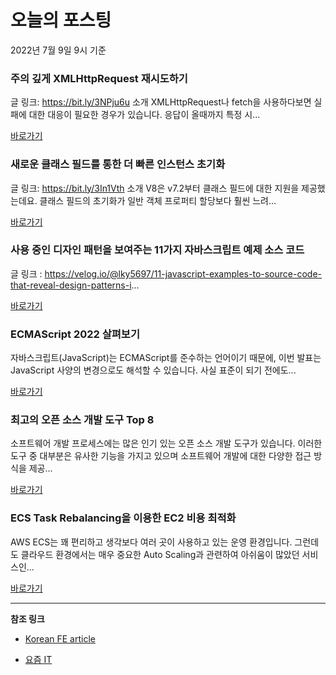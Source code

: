 # 오늘의 포스팅 
2022년 7월 9일 9시 기준 

###  주의 깊게 XMLHttpRequest 재시도하기 

 글 링크: https://bit.ly/3NPju6u 소개 XMLHttpRequest나 fetch을 사용하다보면 실패에 대한 대응이 필요한 경우가 있습니다. 응답이 올때까지 특정 시... 

 [바로가기](https://kofearticle.substack.com/p/korean-fe-article-xmlhttprequest) 

###  새로운 클래스 필드를 통한 더 빠른 인스턴스 초기화 

 글 링크: https://bit.ly/3In1Vth 소개 V8은 v7.2부터 클래스 필드에 대한 지원을 제공했는데요. 클래스 필드의 초기화가 일반 객체 프로퍼티 할당보다 훨씬 느려... 

 [바로가기](https://kofearticle.substack.com/p/korean-fe-article--7e2) 

###  사용 중인 디자인 패턴을 보여주는 11가지 자바스크립트 예제 소스 코드 

 글 링크 : https://velog.io/@lky5697/11-javascript-examples-to-source-code-that-reveal-design-patterns-i... 

 [바로가기](https://kofearticle.substack.com/p/korean-fe-article-11-) 

### ECMAScript 2022 살펴보기 

 자바스크립트(JavaScript)는 ECMAScript를 준수하는 언어이기 때문에, 이번 발표는 JavaScript 사양의 변경으로도 해석할 수 있습니다. 사실 표준이 되기 전에도... 

 [바로가기](https://yozm.wishket.com/magazine/detail/1570/) 

### 최고의 오픈 소스 개발 도구 Top 8 

 소프트웨어 개발 프로세스에는 많은 인기 있는 오픈 소스 개발 도구가 있습니다. 이러한 도구 중 대부분은 유사한 기능을 가지고 있으며 소프트웨어 개발에 대한 다양한 접근 방식을 제공... 

 [바로가기](https://yozm.wishket.com/magazine/detail/1569/) 

### ECS Task Rebalancing을 이용한 EC2 비용 최적화 

 AWS ECS는 꽤 편리하고 생각보다 여러 곳이 사용하고 있는 운영 환경입니다. 그런데도 클라우드 환경에서는 매우 중요한 Auto Scaling과 관련하여 아쉬움이 많았던 서비스인... 

 [바로가기](https://yozm.wishket.com/magazine/detail/1568/) 

---

**참조 링크**

- [Korean FE article](https://kofearticle.substack.com) 

- [요즘 IT](https://yozm.wishket.com/magazine) 

